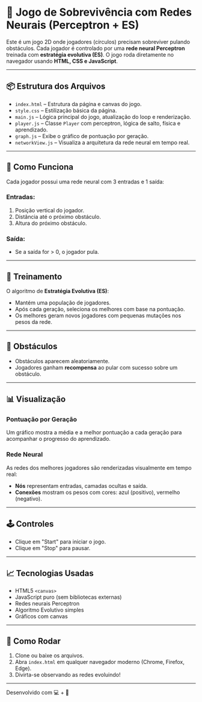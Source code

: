 
# 🧠 Jogo de Sobrevivência com Redes Neurais (Perceptron + ES)

Este é um jogo 2D onde jogadores (círculos) precisam sobreviver pulando obstáculos. Cada jogador é controlado por uma **rede neural Perceptron** treinada com **estratégia evolutiva (ES)**. O jogo roda diretamente no navegador usando **HTML, CSS e JavaScript**.

---

## 📦 Estrutura dos Arquivos

- `index.html` – Estrutura da página e canvas do jogo.
- `style.css` – Estilização básica da página.
- `main.js` – Lógica principal do jogo, atualização do loop e renderização.
- `player.js` – Classe `Player` com perceptron, lógica de salto, física e aprendizado.
- `graph.js` – Exibe o gráfico de pontuação por geração.
- `networkView.js` – Visualiza a arquitetura da rede neural em tempo real.

---

## 🧠 Como Funciona

Cada jogador possui uma rede neural com 3 entradas e 1 saída:

### Entradas:
1. Posição vertical do jogador.
2. Distância até o próximo obstáculo.
3. Altura do próximo obstáculo.

### Saída:
- Se a saída for > 0, o jogador pula.

---

## 🚀 Treinamento

O algoritmo de **Estratégia Evolutiva (ES)**:
- Mantém uma população de jogadores.
- Após cada geração, seleciona os melhores com base na pontuação.
- Os melhores geram novos jogadores com pequenas mutações nos pesos da rede.

---

## 🧱 Obstáculos

- Obstáculos aparecem aleatoriamente.
- Jogadores ganham **recompensa** ao pular com sucesso sobre um obstáculo.

---

## 📊 Visualização

### Pontuação por Geração

Um gráfico mostra a média e a melhor pontuação a cada geração para acompanhar o progresso do aprendizado.

### Rede Neural

As redes dos melhores jogadores são renderizadas visualmente em tempo real:
- **Nós** representam entradas, camadas ocultas e saída.
- **Conexões** mostram os pesos com cores: azul (positivo), vermelho (negativo).

---

## 🕹️ Controles

- Clique em "Start" para iniciar o jogo.
- Clique em "Stop" para pausar.

---

## 📈 Tecnologias Usadas

- HTML5 `<canvas>`
- JavaScript puro (sem bibliotecas externas)
- Redes neurais Perceptron
- Algoritmo Evolutivo simples
- Gráficos com canvas

---

## 📁 Como Rodar

1. Clone ou baixe os arquivos.
2. Abra `index.html` em qualquer navegador moderno (Chrome, Firefox, Edge).
3. Divirta-se observando as redes evoluindo!

---

Desenvolvido com 💻 + 🧠
